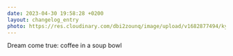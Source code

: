 ```yaml
---
date: 2023-04-30 19:58:28 +0200
layout: changelog_entry
photo: https://res.cloudinary.com/dbi2zounq/image/upload/v1682877494/kyddralerkxxvkmmkjpa.jpg
---
```

Dream come true: coffee in a soup bowl
